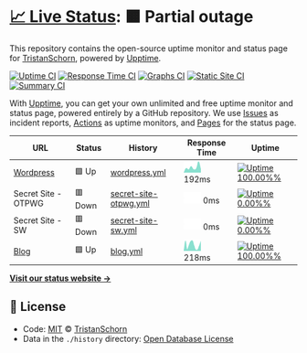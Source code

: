 # [📈 Live Status](https://TristanSchorn.github.io/status): <!--live status--> **🟧 Partial outage**

This repository contains the open-source uptime monitor and status page for [TristanSchorn](tristanschorn.netlify.app), powered by [Upptime](https://github.com/upptime/upptime).

[![Uptime CI](https://github.com/koj-co/upptime/workflows/Uptime%20CI/badge.svg)](https://github.com/koj-co/upptime/actions?query=workflow%3A%22Uptime+CI%22)
[![Response Time CI](https://github.com/koj-co/upptime/workflows/Response%20Time%20CI/badge.svg)](https://github.com/koj-co/upptime/actions?query=workflow%3A%22Response+Time+CI%22)
[![Graphs CI](https://github.com/koj-co/upptime/workflows/Graphs%20CI/badge.svg)](https://github.com/koj-co/upptime/actions?query=workflow%3A%22Graphs+CI%22)
[![Static Site CI](https://github.com/koj-co/upptime/workflows/Static%20Site%20CI/badge.svg)](https://github.com/koj-co/upptime/actions?query=workflow%3A%22Static+Site+CI%22)
[![Summary CI](https://github.com/koj-co/upptime/workflows/Summary%20CI/badge.svg)](https://github.com/koj-co/upptime/actions?query=workflow%3A%22Summary+CI%22)

With [Upptime](https://upptime.js.org), you can get your own unlimited and free uptime monitor and status page, powered entirely by a GitHub repository. We use [Issues](https://github.com/TristanSchorn/status/issues) as incident reports, [Actions](https://github.com/TristanSchorn/status/actions) as uptime monitors, and [Pages](https://TristanSchorn.github.io/status) for the status page.

<!--start: status pages-->
<!-- This summary is generated by Upptime (https://github.com/upptime/upptime) -->
<!-- Do not edit this manually, your changes will be overwritten -->

| URL                                               | Status  | History                                                                                                       | Response Time                                                                        | Uptime                                                                                                                                                                                                                                      |
| ------------------------------------------------- | ------- | ------------------------------------------------------------------------------------------------------------- | ------------------------------------------------------------------------------------ | ------------------------------------------------------------------------------------------------------------------------------------------------------------------------------------------------------------------------------------------- |
| [Wordpress](https://tristanschorn.wordpress.com/) | 🟩 Up   | [wordpress.yml](https://github.com/TristanSchorn/status/commits/master/history/wordpress.yml)                 | <img alt="Response time graph" src="./graphs/wordpress.png" height="20"> 192ms       | [![Uptime 100.00%%](https://img.shields.io/endpoint?url=https%3A%2F%2Fraw.githubusercontent.com%2FTristanSchorn%2Fstatus%2Fmaster%2Fapi%2Fwordpress%2Fuptime.json)](https://TristanSchorn.github.io/status/history/wordpress)               |
| Secret Site - OTPWG                               | 🟥 Down | [secret-site-otpwg.yml](https://github.com/TristanSchorn/status/commits/master/history/secret-site-otpwg.yml) | <img alt="Response time graph" src="./graphs/secret-site-otpwg.png" height="20"> 0ms | [![Uptime 0.00%%](https://img.shields.io/endpoint?url=https%3A%2F%2Fraw.githubusercontent.com%2FTristanSchorn%2Fstatus%2Fmaster%2Fapi%2Fsecret-site-otpwg%2Fuptime.json)](https://TristanSchorn.github.io/status/history/secret-site-otpwg) |
| Secret Site - SW                                  | 🟥 Down | [secret-site-sw.yml](https://github.com/TristanSchorn/status/commits/master/history/secret-site-sw.yml)       | <img alt="Response time graph" src="./graphs/secret-site-sw.png" height="20"> 0ms    | [![Uptime 0.00%%](https://img.shields.io/endpoint?url=https%3A%2F%2Fraw.githubusercontent.com%2FTristanSchorn%2Fstatus%2Fmaster%2Fapi%2Fsecret-site-sw%2Fuptime.json)](https://TristanSchorn.github.io/status/history/secret-site-sw)       |
| [Blog](https://tristanschorn.netlify.app/)        | 🟩 Up   | [blog.yml](https://github.com/TristanSchorn/status/commits/master/history/blog.yml)                           | <img alt="Response time graph" src="./graphs/blog.png" height="20"> 218ms            | [![Uptime 100.00%%](https://img.shields.io/endpoint?url=https%3A%2F%2Fraw.githubusercontent.com%2FTristanSchorn%2Fstatus%2Fmaster%2Fapi%2Fblog%2Fuptime.json)](https://TristanSchorn.github.io/status/history/blog)                         |

<!--end: status pages-->

[**Visit our status website →**](https://TristanSchorn.github.io/status)

## 📄 License

- Code: [MIT](./LICENSE) © [TristanSchorn](tristanschorn.netlify.app)
- Data in the `./history` directory: [Open Database License](https://opendatacommons.org/licenses/odbl/1-0/)
